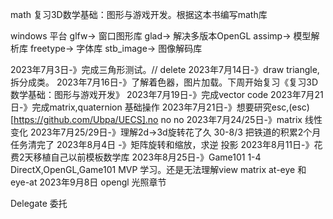 math
复习3D数学基础：图形与游戏开发。根据这本书编写math库

windows 平台
glfw-> 窗口图形库
glad-> 解决多版本OpenGL
assimp-> 模型解析库
freetype-> 字体库
stb_image-> 图像解码库

2023年7月3日-》完成三角形测试。// delete
2023年7月14日-》draw triangle,拆分成类。
2023年7月16日-》了解着色器，图片加载。下周开始复习《复习3D数学基础：图形与游戏开发》
2023年7月19日-》完成vector code
2023年7月21日-》完成matrix,quaternion 基础操作
2023年7月21日-》想要研究esc,(esc)[https://github.com/Ubpa/UECS].no no no
2023年7月24/25日-》matrix 线性变化
2023年7月25/29日-》理解2d->3d旋转花了久
30-8/3 把铁道的积累2个月任务清完了
2023年8月4日 -》矩阵旋转和缩放，求逆
投影
2023年8月11日-》花费2天移植自己以前模板数学库
2023年8月25日-》Game101 1-4 DirectX,OpenGL,Game101 MVP 学习。还是无法理解view matrix at-eye 和 eye-at
2023年9月8日 opengl 光照章节

Delegate 委托 

